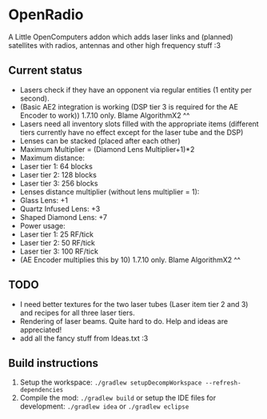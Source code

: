 # OpenRadio
A Little OpenComputers addon which adds laser links and (planned) satellites with radios, antennas and other high frequency stuff :3

## Current status
* Lasers check if they have an opponent via regular entities (1 entity per second).
* (Basic AE2 integration is working (DSP tier 3 is required for the AE Encoder to work)) 1.7.10 only. Blame AlgorithmX2 ^^
* Lasers need all inventory slots filled with the appropriate items (different tiers currently have no effect except for the laser tube and the DSP)
* Lenses can be stacked (placed after each other)
 * Maximum Multiplier = (Diamond Lens Multiplier+1)*2
* Maximum distance:
 * Laser tier 1: 64 blocks
 * Laser tier 2: 128 blocks
 * Laser tier 3: 256 blocks
* Lenses distance multiplier (without lens multiplier = 1):
 * Glass Lens: +1
 * Quartz Infused Lens: +3
 * Shaped Diamond Lens: +7
* Power usage:
 * Laser tier 1: 25 RF/tick
 * Laser tier 2: 50 RF/tick
 * Laser tier 3: 100 RF/tick
 * (AE Encoder multiplies this by 10) 1.7.10 only. Blame AlgorithmX2 ^^

## TODO
* I need better textures for the two laser tubes (Laser item tier 2 and 3) and recipes for all three laser tiers.
* Rendering of laser beams. Quite hard to do. Help and ideas are appreciated!
* add all the fancy stuff from Ideas.txt :3

## Build instructions
1. Setup the workspace: `./gradlew setupDecompWorkspace --refresh-dependencies`
2. Compile the mod: `./gradlew build` or setup the IDE files for development: `./gradlew idea` or `./gradlew eclipse`